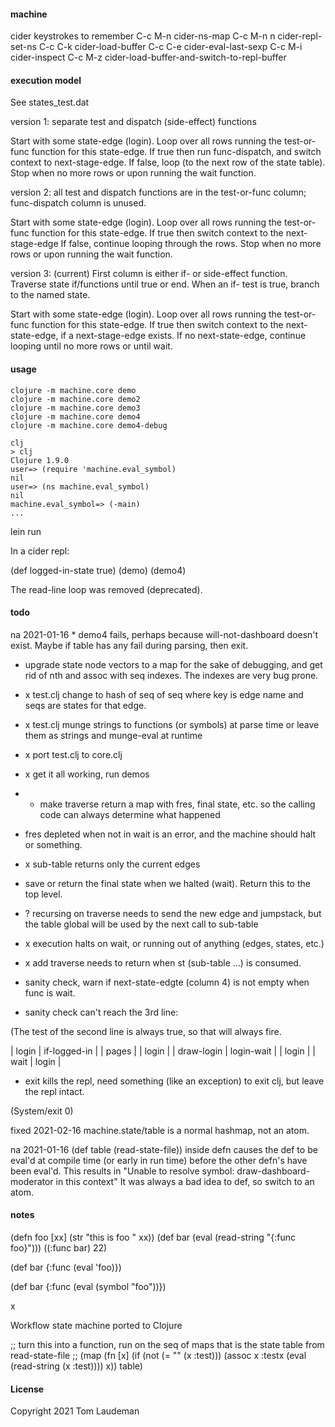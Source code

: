 #### machine

cider keystrokes to remember
C-c M-n         cider-ns-map
C-c M-n n       cider-repl-set-ns
C-c C-k         cider-load-buffer
C-c C-e         cider-eval-last-sexp
C-c M-i         cider-inspect
C-c M-z         cider-load-buffer-and-switch-to-repl-buffer

#### execution model

See states_test.dat

version 1: separate test and dispatch (side-effect) functions

Start with some state-edge (login).
Loop over all rows running the test-or-func function for this state-edge.
If true then run func-dispatch, and switch context to next-stage-edge.
If false, loop (to the next row of the state table).
Stop when no more rows or upon running the wait function.

version 2: all test and dispatch functions are in the test-or-func column; func-dispatch column is unused.

Start with some state-edge (login).
Loop over all rows running the test-or-func function for this state-edge.
If true then switch context to the next-stage-edge
If false, continue looping through the rows.
Stop when no more rows or upon running the wait function.

version 3: (current) First column is either if- or side-effect function. Traverse state if/functions until true or end. When an if- test is true, branch to the named state.

Start with some state-edge (login).
Loop over all rows running the test-or-func function for this state-edge.
If true then switch context to the next-state-edge, if a next-stage-edge exists.
If no next-state-edge, continue looping until no more rows or until wait.


#### usage

```
clojure -m machine.core demo
clojure -m machine.core demo2
clojure -m machine.core demo3
clojure -m machine.core demo4
clojure -m machine.core demo4-debug
```

```
clj
> clj
Clojure 1.9.0
user=> (require 'machine.eval_symbol)
nil
user=> (ns machine.eval_symbol)
nil
machine.eval_symbol=> (-main)
...
```

lein run

In a cider repl:

(def logged-in-state true)
(demo)
(demo4)

The read-line loop was removed (deprecated). 

#### todo

na 2021-01-16 * demo4 fails, perhaps because will-not-dashboard doesn't exist.
Maybe if table has any fail during parsing, then exit.

* upgrade state node vectors to a map for the sake of debugging, and
get rid of nth and assoc with seq indexes. The indexes are very bug prone.

* x test.clj change to hash of seq of seq where key is edge name and seqs are states for that edge.

* x test.clj munge strings to functions (or symbols) at parse time
or leave them as strings and munge-eval at runtime

* x port test.clj to core.clj

* x get it all working, run demos

* + make traverse return a map with fres, final state, etc. so the calling code can always determine what happened

* fres depleted when not in wait is an error, and the machine should halt or something.

* x sub-table returns only the current edges

* save or return the final state when we halted (wait). Return this to the top level.

* ? recursing on traverse needs to send the new edge and jumpstack, but the table global will be used by the
next call to sub-table

* x execution halts on wait, or running out of anything (edges, states, etc.)

* x add traverse needs to return when st (sub-table ...) is consumed.

* sanity check, warn if next-state-edgte (column 4) is not empty when func is wait.

* sanity check can't reach the 3rd line:

(The test of the second line is always true, so that will always fire.

| login          | if-logged-in |                          | pages           |
| login          |              | draw-login               | login-wait      |
| login          |              | wait                     | login           |

* exit kills the repl, need something (like an exception) to exit clj, but leave the repl intact.

(System/exit 0)

fixed 2021-02-16 machine.state/table is a normal hashmap, not an atom.

na 2021-01-16 (def table (read-state-file)) inside defn causes the def to be eval'd at compile time (or early in run time) before the other defn's have been eval'd. This results in "Unable to resolve symbol: draw-dashboard-moderator in this context" It was always a bad idea to def, so switch to an atom.


#### notes

(defn foo [xx] (str "this is foo " xx))
(def bar (eval (read-string "{:func foo}")))
((:func bar) 22)

(def bar {:func (eval 'foo)})

(def bar {:func (eval (symbol "foo"))})

x

Workflow state machine ported to Clojure

;; turn this into a function, run on the seq of maps that is the state table from read-state-file
;;   (map (fn [x] (if (not (= "" (x :test))) (assoc x :testx (eval (read-string (x :test)))) x)) table)


#### License

Copyright 2021 Tom Laudeman


